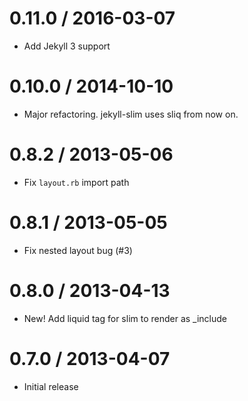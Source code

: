0.11.0 / 2016-03-07
===================

  * Add Jekyll 3 support

0.10.0 / 2014-10-10
===================

  * Major refactoring. jekyll-slim uses sliq from now on.

0.8.2 / 2013-05-06
==================

  * Fix `layout.rb` import path

0.8.1 / 2013-05-05
==================

  * Fix nested layout bug (#3)

0.8.0 / 2013-04-13
==================

  * New! Add liquid tag for slim to render as _include

0.7.0 / 2013-04-07
==================

  * Initial release

